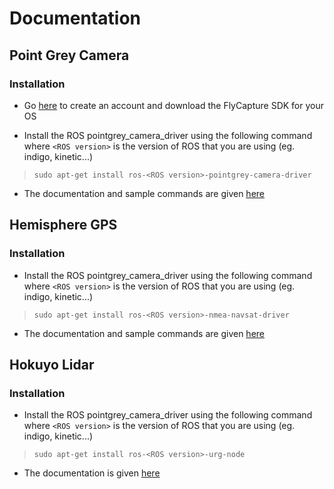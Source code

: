 # Documentation

## Point Grey Camera

### Installation

- Go [here](https://www.ptgrey.com/support/downloads) to create an account and download the FlyCapture SDK for your OS

- Install the ROS pointgrey_camera_driver using the following command where `<ROS version>` is the version of ROS that you are using (eg. indigo, kinetic...)

> ```sudo apt-get install ros-<ROS version>-pointgrey-camera-driver```

- The documentation and sample commands are given [here](http://wiki.ros.org/pointgrey_camera_driver#Usage)

## Hemisphere GPS

### Installation

- Install the ROS pointgrey_camera_driver using the following command where `<ROS version>` is the version of ROS that you are using (eg. indigo, kinetic...)

>```sudo apt-get install ros-<ROS version>-nmea-navsat-driver```

- The documentation and sample commands are given [here](http://wiki.ros.org/nmea_navsat_driver#nmea_topic_driver)

## Hokuyo Lidar

### Installation

- Install the ROS pointgrey_camera_driver using the following command where `<ROS version>` is the version of ROS that you are using (eg. indigo, kinetic...)

>```sudo apt-get install ros-<ROS version>-urg-node```

- The documentation is given [here](http://wiki.ros.org/urg_node)
